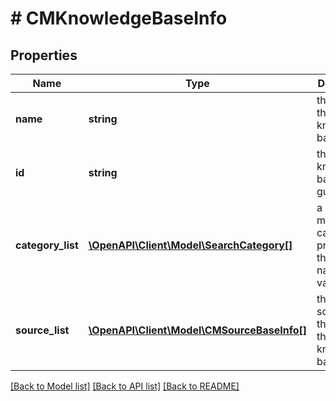 # # CMKnowledgeBaseInfo

## Properties

Name | Type | Description | Notes
------------ | ------------- | ------------- | -------------
**name** | **string** | the name of this knowledge-base |
**id** | **string** | the knowledge-base id (its guid id) |
**category_list** | [**\OpenAPI\Client\Model\SearchCategory[]**](SearchCategory.md) | a list of metadata-categories present in this source, names and values. |
**source_list** | [**\OpenAPI\Client\Model\CMSourceBaseInfo[]**](CMSourceBaseInfo.md) | the list of sources that are in this knowledge-base |

[[Back to Model list]](../../README.md#models) [[Back to API list]](../../README.md#endpoints) [[Back to README]](../../README.md)
